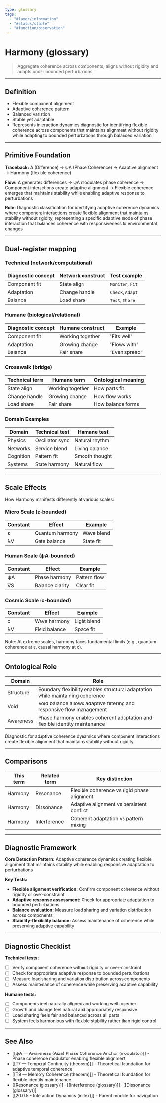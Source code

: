 ```yaml
---
type: glossary
tags:
  - "#layer/information"
  - "#status/stable"
  - "#function/observation"
---
```


# Harmony (glossary)

> Aggregate coherence across components; aligns without rigidity and adapts under bounded perturbations.

---

## Definition

- Flexible component alignment
- Adaptive coherence pattern
- Balanced variation
- Stable yet adaptable
- Represents interaction dynamics diagnostic for identifying flexible coherence across components that maintains alignment without rigidity while adapting to bounded perturbations through balanced variation

---

## Primitive Foundation

**Traceback:** ∆ (Difference) → ψA (Phase Coherence) → Adaptive alignment → Harmony (flexible coherence)

**Flow:** ∆ generates differences → ψA modulates phase coherence → Component interactions create adaptive alignment → Flexible coherence emerges that maintains stability while enabling adaptive response to perturbations

**Role:** Diagnostic classification for identifying adaptive coherence dynamics where component interactions create flexible alignment that maintains stability without rigidity, representing a specific adaptive mode of phase interaction that balances coherence with responsiveness to environmental changes

---

## Dual‑register mapping

### Technical (network/computational)

| Diagnostic concept | Network construct | Test example |
|-------------------|------------------|--------------|
| Component fit | State align | `Monitor`, `Fit` |
| Adaptation | Change handle | `Check`, `Adapt` |
| Balance | Load share | `Test`, `Share` |

### Humane (biological/relational)

| Diagnostic concept | Humane construct | Example |
|-------------------|------------------|----------|
| Component fit | Working together | "Fits well" |
| Adaptation | Growing change | "Flows with" |
| Balance | Fair share | "Even spread" |

### Crosswalk (bridge)

| Technical term | Humane term | Ontological meaning |
|---------------|-------------|-------------------|
| State align | Working together | How parts fit |
| Change handle | Growing change | How flow works |
| Load share | Fair share | How balance forms |

### Domain Examples

| Domain | Technical test | Humane test |
|--------|---------------|-------------|
| Physics | Oscillator sync | Natural rhythm |
| Networks | Service blend | Living balance |
| Cognition | Pattern fit | Smooth thought |
| Systems | State harmony | Natural flow |

---

## Scale Effects

How Harmony manifests differently at various scales:

### Micro Scale (ε-bounded)

| Constant | Effect | Example |
|----------|--------|---------|
| ε | Quantum harmony | Wave blend |
| λV | Gate balance | State fit |

### Human Scale (ψA-bounded)

| Constant | Effect | Example |
|----------|--------|---------|
| ψA | Phase harmony | Pattern flow |
| ∇S | Balance clarity | Clear fit |

### Cosmic Scale (c-bounded)

| Constant | Effect | Example |
|----------|--------|---------|
| c | Wave harmony | Light blend |
| λV | Field balance | Space fit |

Note: At extreme scales, harmony faces fundamental limits (e.g., quantum coherence at ε, causal harmony at c).

---

## Ontological Role

| Domain | Role |
|--------|------|
| Structure | Boundary flexibility enables structural adaptation while maintaining coherence |
| Void | Void balance allows adaptive filtering and responsive flow management |
| Awareness | Phase harmony enables coherent adaptation and flexible identity maintenance |

Diagnostic for adaptive coherence dynamics where component interactions create flexible alignment that maintains stability without rigidity.

---

## Comparisons

| This term | Related term | Key distinction |
|-----------|-------------|----------------|
| Harmony | Resonance | Flexible coherence vs rigid phase alignment |
| Harmony | Dissonance | Adaptive alignment vs persistent conflict |
| Harmony | Interference | Coherent adaptation vs pattern mixing |

---

## Diagnostic Framework

**Core Detection Pattern:** Adaptive coherence dynamics creating flexible alignment that maintains stability while enabling responsive adaptation to perturbations

**Key Tests:**
- **Flexible alignment verification:** Confirm component coherence without rigidity or over-constraint
- **Adaptive response assessment:** Check for appropriate adaptation to bounded perturbations
- **Balance evaluation:** Measure load sharing and variation distribution across components
- **Stability-flexibility balance:** Assess maintenance of coherence while preserving adaptive capability

---

## Diagnostic Checklist

**Technical tests:**
- [ ] Verify component coherence without rigidity or over-constraint
- [ ] Check for appropriate adaptive response to bounded perturbations
- [ ] Measure load sharing and variation distribution across components
- [ ] Assess maintenance of coherence while preserving adaptive capability

**Humane tests:**
- [ ] Components feel naturally aligned and working well together
- [ ] Growth and change feel natural and appropriately responsive
- [ ] Load sharing feels fair and balanced across all parts
- [ ] System feels harmonious with flexible stability rather than rigid control

---

## See Also

- [[ψA — Awareness (Aiza) Phase Coherence Anchor (modulator)]] - Phase coherence modulator enabling flexible alignment
- [[T7 — Temporal Continuity (theorem)]] - Theoretical foundation for adaptive temporal coherence
- [[T9 — Memory Coherence (theorem)]] - Theoretical foundation for flexible identity maintenance
- [[Resonance (glossary)]] · [[Interference (glossary)]] · [[Dissonance (glossary)]]
- [[20.0.5 - Interaction Dynamics (index)]] - Parent module for navigation